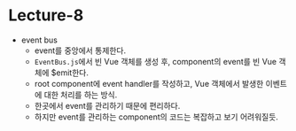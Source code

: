 # Lecture-8

* event bus
  - event를 중앙에서 통제한다.
  - `EventBus.js`에서 빈 Vue 객체를 생성 후, component의 event를 빈 Vue 객체에 $emit한다.
  - root component에 event handler를 작성하고, Vue 객체에서 발생한 이벤트에 대한 처리를 하는 방식.
  - 한곳에서 event를 관리하기 때문에 편리하다.
  - 하지만 event를 관리하는 component의 코드는 복잡하고 보기 어려워질듯.